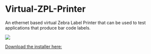 # Virtual-ZPL-Printer
An ethernet based virtual Zebra Label Printer that can be used to test applications that produce bar code labels.

![](https://github.com/porrey/Virtual-ZPL-Printer/raw/main/Images/VirtualZplPrinter.png)

[Download the installer here:](https://github.com/porrey/Virtual-ZPL-Printer/raw/main/Installer/ZPL%20Virtual%20Printer%20Setup.msi)